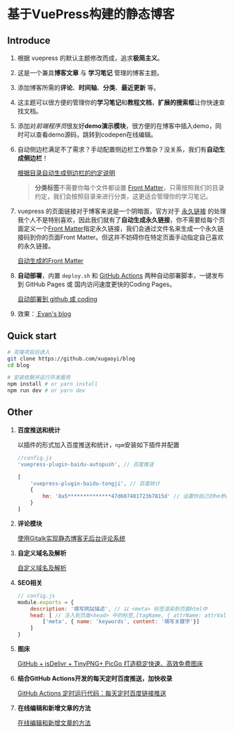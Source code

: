 # 基于VuePress构建的静态博客

## Introduce

1. 根据 vuepress 的默认主题修改而成，追求**极简主义**。

2. 这是一个兼具**博客文章** 与 **学习笔记** 管理的博客主题。

3. 添加博客所需的**评论**、**时间轴**、**分类**、**最近更新** 等。

4. 这主题可以很方便的管理你的**学习笔记**和**教程文档**，**扩展的搜索框**让你快速查找文档。

5. 添加对*前端程序员*很友好**demo演示模块**，很方便的在博客中插入demo，同时可以查看demo源码，跳转到codepen在线编辑。

6. 自动侧边栏满足不了需求？手动配置侧边栏工作繁杂？没关系，我们有**自动生成侧边栏**！

   [根据目录自动生成侧边栏的约定说明](https://github.com/xugaoyi/blog/issues/113)

   > **分类标签**不需要你每个文件都设置 [Front Matter](https://vuepress.vuejs.org/zh/guide/frontmatter.html)，只需按照我们的目录约定，我们会按照目录来进行分类，这更适合管理你的学习笔记。

7. vuepress 的页面链接对于博客来说是一个阴暗面，官方对于 [永久链接](https://vuepress.vuejs.org/zh/guide/permalinks.html) 的处理我个人不是特别喜欢，因此我们就有了**自动生成永久链接**，你不需要给每个页面定义一个[Front Matter](https://vuepress.vuejs.org/zh/guide/frontmatter.html)指定永久链接，我们会通过文件名来生成一个永久链接码到你的页面Front Matter。但这并不妨碍你在特定页面手动指定自己喜欢的永久链接。

   [自动生成的Front Matter](https://github.com/xugaoyi/blog/issues/324)

8. **自动部署**，内置 `deploy.sh` 和 [GitHub Actions](https://github.com/features/actions) 两种自动部署脚本，一键发布到 GitHub Pages 或 国内访问速度更快的Coding Pages。

   [自动部署到 github 或 coding](https://github.com/xugaoyi/blog/issues/325)

9. 效果：[ Evan's blog](https://xugaoyi.com/)



## Quick start

```bash
# 克隆项目后进入
git clone https://github.com/xugaoyi/blog
cd blog

# 安装依赖并运行开发服务
npm install # or yarn install
npm run dev # or yarn dev
```



## Other

1. **百度推送和统计**

   以插件的形式加入百度推送和统计，`npm`安装如下插件并配置

   ```js
   //config.js
   'vuepress-plugin-baidu-autopush', // 百度推送
   
   [
       'vuepress-plugin-baidu-tongji', // 百度统计
       {
           hm: '8a5**************47d607481723b7815d' // 设置你自己的hm参数
       }
   ]
   ```

2. **评论模块**

   [使用Gitalk实现静态博客无后台评论系统](https://xugaoyi.com/pages/1da0bf9a988eafe5/)

3. **自定义域名及解析**

   [自定义域名及解析](https://github.com/xugaoyi/blog/issues/326)

4. **SEO相关**

   ```js
   // config.js
   module.exports = {
       description: '填写网站描述', // 以 <meta> 标签渲染到页面html中
       head: [ // 注入到页面<head> 中的标签,[tagName, { attrName: attrValue }]
           ['meta', { name: 'keywords', content: '填写关键字'}]
       ]
   }
   ```

5. **图床**

   [GitHub + jsDelivr + TinyPNG+ PicGo 打造稳定快速、高效免费图床](https://xugaoyi.com/pages/a5f73af5185fdf0a/)

6. **结合GitHub Actions开发的每天定时百度推送，加快收录**

   [GitHub Actions 定时运行代码：每天定时百度链接推送](https://xugaoyi.com/pages/f44d2f9ad04ab8d3/)

7. **在线编辑和新增文章的方法**

   [在线编辑和新增文章的方法](https://github.com/xugaoyi/blog/issues/327)



